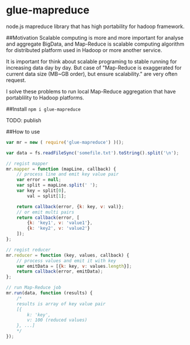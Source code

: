 glue-mapreduce
==============

node.js mapreduce library that has high portability for hadoop framework.

##Motivation
Scalable computing is more and more important for analyse and aggregate BigData, and Map-Reduce is scalable computing algorithm for distributed platform used in Hadoop or more another service.

It is important for think about scalable programing to stable running for increasing data day by day. But case of "Map-Reduce is exaggerated for current data size (MB~GB order), but ensure scalability." are very often request.

I solve these problems to run local Map-Reduce aggregation that have portablility to Hadoop platforms.

##Install
`npm i glue-mapreduce`

TODO: publish

##How to use

```javascript
var mr = new ( require('glue-mapreduce') )();

var data = fs.readFileSync('somefile.txt').toString().split('\n');

// regist mapper
mr.mapper = function (mapLine, callback) {
    // process line and emit key value pair
    var error = null;
    var split = mapLine.split(' ');
    var key = split[0],
        val = split[1];

    return callback(error, {k: key, v: val)};
    // or emit multi pairs
    return callback(error, [
        {k: 'key1', v: 'value1'},
        {k: 'key2', v: 'value2'}
    ]);
};

// regist reducer
mr.reducer = function (key, values, callback) {
    // process values and emit it with key
    var emitData = [{k: key, v: values.length}];
    return callback(error, emitData);
};

// run Map-Reduce job
mr.run(data, function (results) {
    /*
    results is array of key value pair
    [{
        k: 'key',
        v: 100 (reduced values)
    }, ...]
    */
});
```
